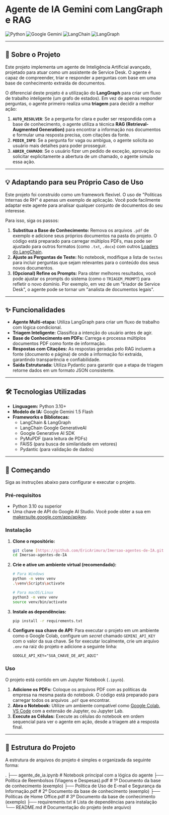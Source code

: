 # Agente de IA Gemini com LangGraph e RAG

![Python](https://img.shields.io/badge/Python-3.10%2B-blue?style=for-the-badge&logo=python)
![Google Gemini](https://img.shields.io/badge/Google-Gemini-orange?style=for-the-badge&logo=google)
![LangChain](https://img.shields.io/badge/LangChain-white?style=for-the-badge&logo=langchain)
![LangGraph](https://img.shields.io/badge/LangGraph-black?style=for-the-badge&logo=langchain)

---

## 📖 Sobre o Projeto

Este projeto implementa um agente de Inteligência Artificial avançado, projetado para atuar como um assistente de Service Desk. O agente é capaz de compreender, triar e responder a perguntas com base em uma base de conhecimento extraída de documentos.

O diferencial deste projeto é a utilização do **LangGraph** para criar um fluxo de trabalho inteligente (um grafo de estados). Em vez de apenas responder perguntas, o agente primeiro realiza uma **triagem** para decidir a melhor ação:

1.  **`AUTO_RESOLVER`**: Se a pergunta for clara e puder ser respondida com a base de conhecimento, o agente utiliza a técnica **RAG (Retrieval-Augmented Generation)** para encontrar a informação nos documentos e formular uma resposta precisa, com citações da fonte.
2.  **`PEDIR_INFO`**: Se a pergunta for vaga ou ambígua, o agente solicita ao usuário mais detalhes para poder prosseguir.
3.  **`ABRIR_CHAMADO`**: Se o usuário fizer um pedido de exceção, aprovação ou solicitar explicitamente a abertura de um chamado, o agente simula essa ação.

---

## 💡 Adaptando para seu Próprio Caso de Uso

Este projeto foi construído como um framework flexível. O uso de "Políticas Internas de RH" é apenas um exemplo de aplicação. Você pode facilmente adaptar este agente para analisar qualquer conjunto de documentos do seu interesse.

Para isso, siga os passos:

1.  **Substitua a Base de Conhecimento:** Remova os arquivos `.pdf` de exemplo e adicione seus próprios documentos na pasta do projeto. O código está preparado para carregar múltiplos PDFs, mas pode ser ajustado para outros formatos (como `.txt`, `.docx`) com outros [Loaders do LangChain](https://python.langchain.com/v0.2/docs/integrations/document_loaders/).
2.  **Ajuste as Perguntas de Teste:** No notebook, modifique a lista de `testes` para incluir perguntas que sejam relevantes para o conteúdo dos seus novos documentos.
3.  **(Opcional) Refine os Prompts:** Para obter melhores resultados, você pode ajustar os prompts do sistema (como o `TRIAGEM_PROMPT`) para refletir o novo domínio. Por exemplo, em vez de um "triador de Service Desk", o agente pode se tornar um "analista de documentos legais".

---

## ✨ Funcionalidades

-   **Agente Multi-etapa:** Utiliza LangGraph para criar um fluxo de trabalho com lógica condicional.
-   **Triagem Inteligente:** Classifica a intenção do usuário antes de agir.
-   **Base de Conhecimento em PDFs:** Carrega e processa múltiplos documentos PDF como fonte de informação.
-   **Respostas com Citações:** As respostas geradas pelo RAG incluem a fonte (documento e página) de onde a informação foi extraída, garantindo transparência e confiabilidade.
-   **Saída Estruturada:** Utiliza Pydantic para garantir que a etapa de triagem retorne dados em um formato JSON consistente.

---

## 🛠️ Tecnologias Utilizadas

-   **Linguagem:** Python 3.10+
-   **Modelo de IA:** Google Gemini 1.5 Flash
-   **Frameworks e Bibliotecas:**
    -   LangChain & LangGraph
    -   LangChain Google GenerativeAI
    -   Google Generative AI SDK
    -   PyMuPDF (para leitura de PDFs)
    -   FAISS (para busca de similaridade em vetores)
    -   Pydantic (para validação de dados)

---

## 🚀 Começando

Siga as instruções abaixo para configurar e executar o projeto.

### Pré-requisitos

-   Python 3.10 ou superior
-   Uma chave de API do Google AI Studio. Você pode obter a sua em [makersuite.google.com/app/apikey](https://makersuite.google.com/app/apikey).

### Instalação

1.  **Clone o repositório:**
    ```bash
    git clone [https://github.com/EricArimura/Imersao-agentes-de-IA.git](https://github.com/EricArimura/Imersao-agentes-de-IA.git)
    cd Imersao-agentes-de-IA
    ```

2.  **Crie e ative um ambiente virtual (recomendado):**
    ```bash
    # Para Windows
    python -m venv venv
    .\venv\Scripts\activate

    # Para macOS/Linux
    python3 -m venv venv
    source venv/bin/activate
    ```

3.  **Instale as dependências:**
    ```bash
    pip install -r requirements.txt
    ```

4.  **Configure sua chave de API:**
    Para executar o projeto em um ambiente como o Google Colab, configure um *secret* chamado `GEMINI_API_KEY` com o valor da sua chave. Se for executar localmente, crie um arquivo `.env` na raiz do projeto e adicione a seguinte linha:
    ```
    GOOGLE_API_KEY="SUA_CHAVE_DE_API_AQUI"
    ```

### Uso

O projeto está contido em um Jupyter Notebook (`.ipynb`).

1.  **Adicione os PDFs:** Coloque os arquivos PDF com as políticas da empresa na mesma pasta do notebook. O código está preparado para carregar todos os arquivos `.pdf` que encontrar.
2.  **Abra o Notebook:** Utilize um ambiente compatível como [Google Colab](https://colab.research.google.com/), [VS Code](https://code.visualstudio.com/) com a extensão de Jupyter, ou Jupyter Lab.
3.  **Execute as Células:** Execute as células do notebook em ordem sequencial para ver o agente em ação, desde a triagem até a resposta final.

---

## 📂 Estrutura do Projeto

A estrutura de arquivos do projeto é simples e organizada da seguinte forma:

.
├── agente_de_ia.ipynb                                     # Notebook principal com a lógica do agente
├── Política de Reembolsos (Viagens e Despesas).pdf        # 1º Documento da base de conhecimento (exemplo)
├── Política de Uso de E-mail e Segurança da Informação.pdf  # 2º Documento da base de conhecimento (exemplo)
├── Políticas de Home Office.pdf                           # 3º Documento da base de conhecimento (exemplo)
├── requirements.txt                                       # Lista de dependências para instalação
└── README.md                                              # Documentação do projeto (este arquivo)
